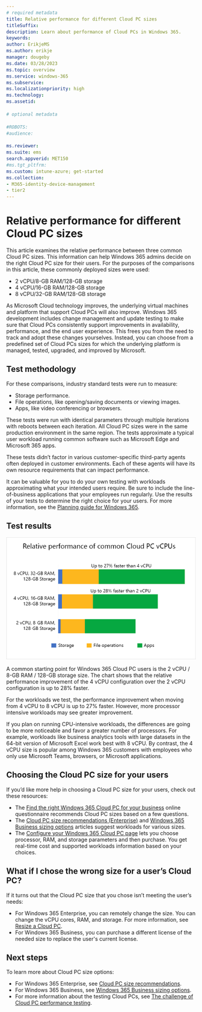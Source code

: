 ```yaml
---
# required metadata
title: Relative performance for different Cloud PC sizes
titleSuffix:
description: Learn about performance of Cloud PCs in Windows 365.
keywords:
author: ErikjeMS  
ms.author: erikje
manager: dougeby
ms.date: 03/28/2023
ms.topic: overview
ms.service: windows-365
ms.subservice:
ms.localizationpriority: high
ms.technology:
ms.assetid: 

# optional metadata

#ROBOTS:
#audience:

ms.reviewer: 
ms.suite: ems
search.appverid: MET150
#ms.tgt_pltfrm:
ms.custom: intune-azure; get-started
ms.collection:
- M365-identity-device-management
- tier2
---
```


# Relative performance for different Cloud PC sizes

This article examines the relative performance between three common Cloud PC sizes. This information can help Windows 365 admins decide on the right Cloud PC size for their users.
For the purposes of the comparisons in this article, these commonly deployed sizes were used:

- 2 vCPU/8-GB RAM/128-GB storage
- 4 vCPU/16-GB RAM/128-GB storage
- 8 vCPU/32-GB RAM/128-GB storage

As Microsoft Cloud technology improves, the underlying virtual machines and platform that support Cloud PCs will also improve. Windows 365 development includes change management and update testing to make sure that Cloud PCs consistently support improvements in availability, performance, and the end user experience. This frees you from the need to track and adopt these changes yourselves. Instead, you can choose from a predefined set of Cloud PCs sizes for which the underlying platform is managed, tested, upgraded, and improved by Microsoft.

## Test methodology

For these comparisons, industry standard tests were run to measure:

- Storage performance.
- File operations, like opening/saving documents or viewing images.
- Apps, like video conferencing or browsers.

These tests were run with identical parameters through multiple iterations with reboots between each iteration. All Cloud PC sizes were in the same production environment in the same region. The tests approximate a typical user workload running common software such as Microsoft Edge and Microsoft 365 apps.

These tests didn’t factor in various customer-specific third-party agents often deployed in customer environments. Each of these agents will have its own resource requirements that can impact performance.

It can be valuable for you to do your own testing with workloads approximating what your intended users require. Be sure to include the line-of-business applications that your employees run regularly. Use the results of your tests to determine the right choice for your users. For more information, see the [Planning guide for Windows 365](enterprise/planning-guide.md).

## Test results

![Diagram of relative Windows 365 Cloud PC vCPU performance.](media/relative-cloud-pc-performance/relative-cloud-pc-performance.png)

A common starting point for Windows 365 Cloud PC users is the 2 vCPU / 8-GB RAM / 128-GB storage size. The chart shows that the relative performance improvement of the 4 vCPU configuration over the 2 vCPU configuration is up to 28% faster.  

For the workloads we test, the performance improvement when moving from 4 vCPU to 8 vCPU is up to 27% faster. However, more processor intensive workloads may see greater improvement.

If you plan on running CPU-intensive workloads, the differences are going to be more noticeable and favor a greater number of processors. For example, workloads like business analytics tools with large datasets in the 64-bit version of Microsoft Excel work best with 8 vCPU. By contrast, the 4 vCPU size is popular among Windows 365 customers with employees who only use Microsoft Teams, browsers, or Microsoft applications.

## Choosing the Cloud PC size for your users

If you’d like more help in choosing a Cloud PC size for your users, check out these resources:

- The [Find the right Windows 365 Cloud PC for your business](https://www.microsoft.com/en-us/windows-365/cloud-pc-chooser?) online questionnaire recommends Cloud PC sizes based on a few questions.
- The [Cloud PC size recommendations (Enterprise)](enterprise/cloud-pc-size-recommendations.md) and [Windows 365 Business sizing options](business/windows-365-business-sizing.md) articles suggest workloads for various sizes.
- The [Configure your Windows 365 Cloud PC page](https://www.microsoft.com/en-us/windows-365/enterprise/configure?sku=CFQ7TTC0HHS9%2F0012) lets you choose processor, RAM, and storage parameters and then purchase. You get real-time cost and supported workloads information based on your choices.

## What if I chose the wrong size for a user’s Cloud PC?

If it turns out that the Cloud PC size that you chose isn’t meeting the user’s needs:

- For Windows 365 Enterprise, you can remotely change the size. You can change the vCPU cores, RAM, and storage. For more information, see [Resize a Cloud PC](resize-cloud-pc.md).
- For Windows 365 Business, you can purchase a different license of the needed size to replace the user's current license.

## Next steps

To learn more about Cloud PC size options:

- For Windows 365 Enterprise, see [Cloud PC size recommendations](enterprise/cloud-pc-size-recommendations.md).
- For Windows 365 Business, see [Windows 365 Business sizing options](business/windows-365-business-sizing.md).
- For more information about the testing Cloud PCs, see [The challenge of Cloud PC performance testing](https://techcommunity.microsoft.com/t5/windows-it-pro-blog/the-challenge-of-cloud-pc-performance-testing/ba-p/3787501).
